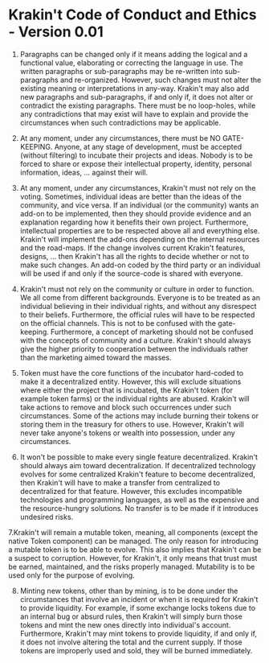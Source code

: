# Krakin't Code of Conduct and Ethics - Version 0.01

1. Paragraphs can be changed only if it means adding the logical and a functional value, elaborating or correcting the language in use. The written paragraphs or sub-paragraphs may be re-written into sub-paragraphs and re-organized. However, such changes must not alter the existing meaning or interpretations in any-way. Krakin't may also add new paragraphs and sub-paragraphs, if and only if, it does not alter or contradict the existing paragraphs. There must be no loop-holes, while any contradictions that may exist will have to explain and provide the circumstances when such contradictions may be applicable.

2. At any moment, under any circumstances, there must be NO GATE-KEEPING. Anyone, at any stage of development, must be accepted (without filtering) to incubate their projects and ideas. Nobody is to be forced to share or expose their intellectual property, identity, personal information, ideas, … against their will.

3. At any moment, under any circumstances, Krakin't must not rely on the voting. Sometimes, individual ideas are better than the ideas of the community, and vice versa. If an individual (or the community) wants an add-on to be implemented, then they should provide evidence and an explanation regarding how it benefits their own project. Furthermore, intellectual properties are to be respected above all and everything else. Krakin't will implement the add-ons depending on the internal resources and the road-maps. If the change involves current Krakin't features, designs, … then Krakin't has all the rights to decide whether or not to make such changes. An add-on coded by the third party or an individual will be used if and only if the source-code is shared with everyone.

4. Krakin't must not rely on the community or culture in order to function. We all come from different backgrounds. Everyone is to be treated as an individual believing in their individual rights, and without any disrespect to their beliefs. Furthermore, the official rules will have to be respected on the official channels. This is not to be confused with the gate-keeping. Furthermore, a concept of marketing should not be confused with the concepts of community and a culture. Krakin't should always give the higher priority to cooperation between the individuals rather than the marketing aimed toward the masses.

5. Token must have the core functions of the incubator hard-coded to make it a decentralized entity. However, this will exclude situations where either the project that is incubated, the Krakin't token (for example token farms) or the individual rights are abused. Krakin't will take actions to remove and block such occurrences under such circumstances. Some of the actions may include burning their tokens or storing them in the treasury for others to use. However, Krakin't will never take anyone's tokens or wealth into possession, under any circumstances.

6. It won't be possible to make every single feature decentralized. Krakin't should always aim toward decentralization. If decentralized technology evolves for some centralized Krakin't feature to become decentralized, then Krakin't will have to make a transfer from centralized to decentralized for that feature. However, this excludes incompatible technologies and programming languages, as well as the expensive and the resource-hungry solutions. No transfer is to be made if it introduces undesired risks.

7.Krakin't will remain a mutable token, meaning, all components (except the native Token component) can be managed. The only reason for introducing a mutable token is to be able to evolve. This also implies that Krakin't can be a suspect to corruption. However, for Krakin't, it only means that trust must be earned, maintained, and the risks properly managed. Mutability is to be used only for the purpose of evolving.

8. Minting new tokens, other than by mining, is to be done under the circumstances that involve an incident or when it is required for Krakin't to provide liquidity. For example, if some exchange locks tokens due to an internal bug or absurd rules, then Krakin't will simply burn those tokens and mint the new ones directly into individual's account. Furthermore, Krakin't may mint tokens to provide liquidity, if and only if, it does not involve altering the total and the current supply. If those tokens are improperly used and sold, they will be burned immediately.
